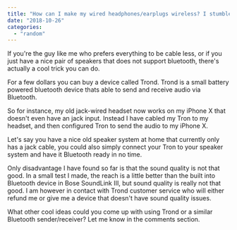 ```yaml
---
title: "How can I make my wired headphones/earplugs wireless? I stumbled upon a magic trick."
date: "2018-10-26"
categories: 
  - "random"
---
```


If you're the guy like me who prefers everything to be cable less, or if you just have a nice pair of speakers that does not support bluetooth, there's actually a cool trick you can do.

For a few dollars you can buy a device called Trond. Trond is a small battery powered bluetooth device thats able to send and receive audio via Bluetooth.

So for instance, my old jack-wired headset now works on my iPhone X that doesn't even have an jack input. Instead I have cabled my Tron to my headset, and then configured Tron to send the audio to my iPhone X.

Let's say you have a nice old speaker system at home that currently only has a jack cable, you could also simply connect your Tron to your speaker system and have it Bluetooth ready in no time.

Only disadvantage I have found so far is that the sound quality is not that good. In a small test I made, the reach is a little better than the built into Bluetooth device in Bose SoundLink III, but sound quality is really not that good. I am however in contact with Trond customer service who will either refund me or give me a device that doesn't have sound quality issues.

What other cool ideas could you come up with using Trond or a similar Bluetooth sender/receiver? Let me know in the comments section.
